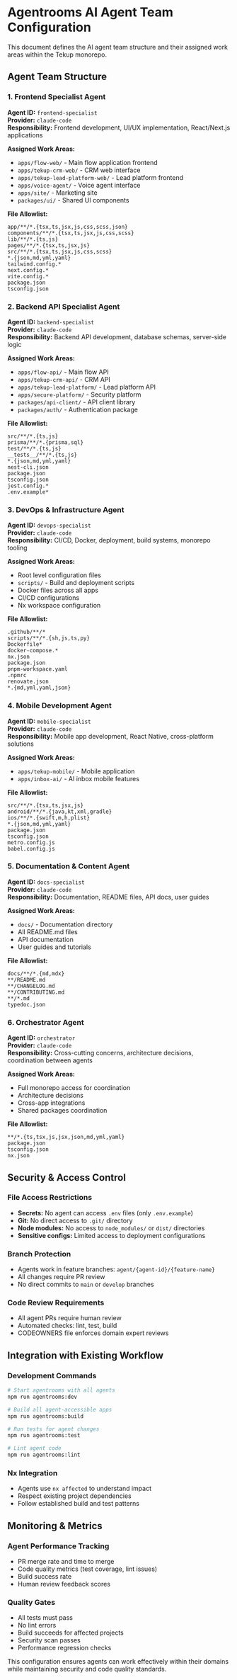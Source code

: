 # Agentrooms AI Agent Team Configuration

This document defines the AI agent team structure and their assigned work areas within the Tekup monorepo.

## Agent Team Structure

### 1. Frontend Specialist Agent
**Agent ID:** `frontend-specialist`  
**Provider:** `claude-code`  
**Responsibility:** Frontend development, UI/UX implementation, React/Next.js applications

**Assigned Work Areas:**
- `apps/flow-web/` - Main flow application frontend
- `apps/tekup-crm-web/` - CRM web interface
- `apps/tekup-lead-platform-web/` - Lead platform frontend
- `apps/voice-agent/` - Voice agent interface
- `apps/site/` - Marketing site
- `packages/ui/` - Shared UI components

**File Allowlist:**
```
app/**/*.{tsx,ts,jsx,js,css,scss,json}
components/**/*.{tsx,ts,jsx,js,css,scss}
lib/**/*.{ts,js}
pages/**/*.{tsx,ts,jsx,js}
src/**/*.{tsx,ts,jsx,js,css,scss}
*.{json,md,yml,yaml}
tailwind.config.*
next.config.*
vite.config.*
package.json
tsconfig.json
```

### 2. Backend API Specialist Agent
**Agent ID:** `backend-specialist`  
**Provider:** `claude-code`  
**Responsibility:** Backend API development, database schemas, server-side logic

**Assigned Work Areas:**
- `apps/flow-api/` - Main flow API
- `apps/tekup-crm-api/` - CRM API
- `apps/tekup-lead-platform/` - Lead platform API
- `apps/secure-platform/` - Security platform
- `packages/api-client/` - API client library
- `packages/auth/` - Authentication package

**File Allowlist:**
```
src/**/*.{ts,js}
prisma/**/*.{prisma,sql}
test/**/*.{ts,js}
__tests__/**/*.{ts,js}
*.{json,md,yml,yaml}
nest-cli.json
package.json
tsconfig.json
jest.config.*
.env.example*
```

### 3. DevOps & Infrastructure Agent
**Agent ID:** `devops-specialist`  
**Provider:** `claude-code`  
**Responsibility:** CI/CD, Docker, deployment, build systems, monorepo tooling

**Assigned Work Areas:**
- Root level configuration files
- `scripts/` - Build and deployment scripts
- Docker files across all apps
- CI/CD configurations
- Nx workspace configuration

**File Allowlist:**
```
.github/**/*
scripts/**/*.{sh,js,ts,py}
Dockerfile*
docker-compose.*
nx.json
package.json
pnpm-workspace.yaml
.npmrc
renovate.json
*.{md,yml,yaml,json}
```

### 4. Mobile Development Agent
**Agent ID:** `mobile-specialist`  
**Provider:** `claude-code`  
**Responsibility:** Mobile app development, React Native, cross-platform solutions

**Assigned Work Areas:**
- `apps/tekup-mobile/` - Mobile application
- `apps/inbox-ai/` - AI inbox mobile features

**File Allowlist:**
```
src/**/*.{tsx,ts,jsx,js}
android/**/*.{java,kt,xml,gradle}
ios/**/*.{swift,m,h,plist}
*.{json,md,yml,yaml}
package.json
tsconfig.json
metro.config.js
babel.config.js
```

### 5. Documentation & Content Agent
**Agent ID:** `docs-specialist`  
**Provider:** `claude-code`  
**Responsibility:** Documentation, README files, API docs, user guides

**Assigned Work Areas:**
- `docs/` - Documentation directory
- All README.md files
- API documentation
- User guides and tutorials

**File Allowlist:**
```
docs/**/*.{md,mdx}
**/README.md
**/CHANGELOG.md
**/CONTRIBUTING.md
**/*.md
typedoc.json
```

### 6. Orchestrator Agent
**Agent ID:** `orchestrator`  
**Provider:** `claude-code`  
**Responsibility:** Cross-cutting concerns, architecture decisions, coordination between agents

**Assigned Work Areas:**
- Full monorepo access for coordination
- Architecture decisions
- Cross-app integrations
- Shared packages coordination

**File Allowlist:**
```
**/*.{ts,tsx,js,jsx,json,md,yml,yaml}
package.json
tsconfig.json
nx.json
```

## Security & Access Control

### File Access Restrictions
- **Secrets:** No agent can access `.env` files (only `.env.example`)
- **Git:** No direct access to `.git/` directory
- **Node modules:** No access to `node_modules/` or `dist/` directories
- **Sensitive configs:** Limited access to deployment configurations

### Branch Protection
- Agents work in feature branches: `agent/{agent-id}/{feature-name}`
- All changes require PR review
- No direct commits to `main` or `develop` branches

### Code Review Requirements
- All agent PRs require human review
- Automated checks: lint, test, build
- CODEOWNERS file enforces domain expert reviews

## Integration with Existing Workflow

### Development Commands
```bash
# Start agentrooms with all agents
npm run agentrooms:dev

# Build all agent-accessible apps
npm run agentrooms:build

# Run tests for agent changes
npm run agentrooms:test

# Lint agent code
npm run agentrooms:lint
```

### Nx Integration
- Agents use `nx affected` to understand impact
- Respect existing project dependencies
- Follow established build and test patterns

## Monitoring & Metrics

### Agent Performance Tracking
- PR merge rate and time to merge
- Code quality metrics (test coverage, lint issues)
- Build success rate
- Human review feedback scores

### Quality Gates
- All tests must pass
- No lint errors
- Build succeeds for affected projects
- Security scan passes
- Performance regression checks

This configuration ensures agents can work effectively within their domains while maintaining security and code quality standards.